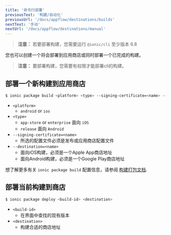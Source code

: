 ```yaml
---
title: '命令行部署'
previousText: '构建/自动化'
previousUrl: '/docs/appflow/destinations/builds'
nextText: '手动'
nextUrl: '/docs/appflow/destinations/manual'
---
```


> **注意：** 若要部署构建，您需要运行 `@ionic/cli` 至少版本 6.8

您也可以创建一个将会部署到应用商店或同时部署一个已完成的构建。

> **注意：** 要部署构建，您需要有权限才能部署cli的构建。

## 部署一个新构建到应用商店

```bash
$ ionic package build <platform> <type> --signing-certificate=<name> --destination=<name>
```

- `<platform>`
  - `android` or `ios`
- `<type>`
  - `app-store` or `enterprise` 面向 `iOS`
  - `release` 面向 `Android`
- `--signing-certificate=<name>`
  - 所选的配置文件必须是发布或应用商店配置文件
- `--destination=<name>`
  - 面向iOS构建，必须是一个Apple App商店地址
  - 面向Android构建，必须是一个Google Play商店地址


想了解更多有关 `ionic package build` 配置信息，请参阅 [构建打包文档](/docs/cli/commands/package-build).

## 部署当前构建到商店

```bash
$ ionic package deploy <build-id> <destination>
```

- `<build-id>`
  - 在界面中查找的现有版本
- `<destination>`
  - 构建合适的商店地址
